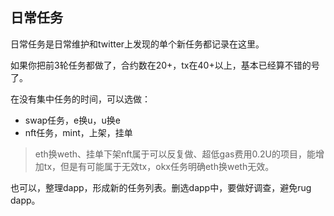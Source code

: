 ## 日常任务

日常任务是日常维护和twitter上发现的单个新任务都记录在这里。

如果你把前3轮任务都做了，合约数在20+，tx在40+以上，基本已经算不错的号了。

在没有集中任务的时间，可以选做：

- swap任务，e换u，u换e
- nft任务，mint，上架，挂单

> eth换weth、挂单下架nft属于可以反复做、超低gas费用0.2U的项目，能增加tx，但是有可能属于无效tx，okx任务明确eth换weth无效。

也可以，整理dapp，形成新的任务列表。删选dapp中，要做好调查，避免rug dapp。
